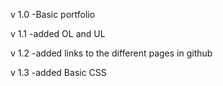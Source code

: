 v 1.0
-Basic portfolio

v 1.1
-added OL and UL

v 1.2
-added links to the different pages in github

v 1.3
-added Basic CSS
